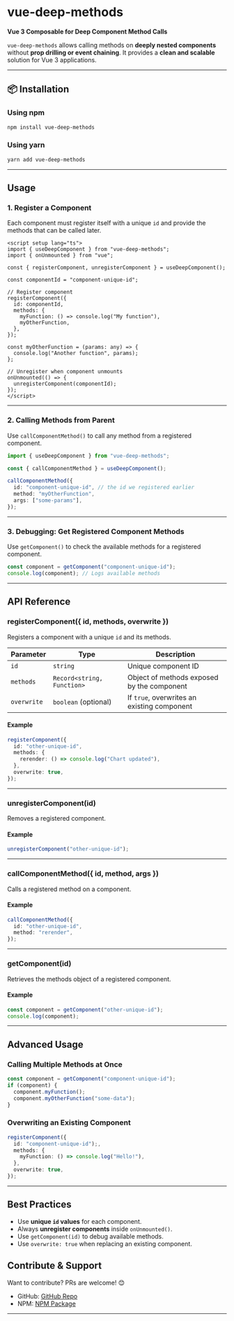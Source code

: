 # vue-deep-methods

**Vue 3 Composable for Deep Component Method Calls**

`vue-deep-methods` allows calling methods on **deeply nested components** without **prop drilling or event chaining**. It provides a **clean and scalable** solution for Vue 3 applications.

---

## 📦 Installation

### **Using npm**

```sh
npm install vue-deep-methods
```

### **Using yarn**

```sh
yarn add vue-deep-methods
```

---

## Usage

### **1️. Register a Component**

Each component must register itself with a unique `id` and provide the methods that can be called later.

```vue
<script setup lang="ts">
import { useDeepComponent } from "vue-deep-methods";
import { onUnmounted } from "vue";

const { registerComponent, unregisterComponent } = useDeepComponent();

const componentId = "component-unique-id";

// Register component
registerComponent({
  id: componentId,
  methods: {
    myFunction: () => console.log("My function"),
    myOtherFunction,
  },
});

const myOtherFunction = (params: any) => {
  console.log("Another function", params);
};

// Unregister when component unmounts
onUnmounted(() => {
  unregisterComponent(componentId);
});
</script>
```

---

### **2️. Calling Methods from Parent**

Use `callComponentMethod()` to call any method from a registered component.

```ts
import { useDeepComponent } from "vue-deep-methods";

const { callComponentMethod } = useDeepComponent();

callComponentMethod({
  id: "component-unique-id", // the id we registered earlier
  method: "myOtherFunction",
  args: ["some-params"],
});
```

---

### **3️. Debugging: Get Registered Component Methods**

Use `getComponent()` to check the available methods for a registered component.

```ts
const component = getComponent("component-unique-id");
console.log(component); // Logs available methods
```

---

## API Reference

### **registerComponent({ id, methods, overwrite })**

Registers a component with a unique `id` and its methods.

| Parameter   | Type                       | Description                                 |
| ----------- | -------------------------- | ------------------------------------------- |
| `id`        | `string`                   | Unique component ID                         |
| `methods`   | `Record<string, Function>` | Object of methods exposed by the component  |
| `overwrite` | `boolean` (optional)       | If `true`, overwrites an existing component |

#### Example

```ts
registerComponent({
  id: "other-unique-id",
  methods: {
    rerender: () => console.log("Chart updated"),
  },
  overwrite: true,
});
```

---

### **unregisterComponent(id)**

Removes a registered component.

#### Example

```ts
unregisterComponent("other-unique-id");
```

---

### **callComponentMethod({ id, method, args })**

Calls a registered method on a component.

#### Example

```ts
callComponentMethod({
  id: "other-unique-id",
  method: "rerender",
});
```

---

### **getComponent(id)**

Retrieves the methods object of a registered component.

#### Example

```ts
const component = getComponent("other-unique-id");
console.log(component);
```

---

## Advanced Usage

### **Calling Multiple Methods at Once**

```ts
const component = getComponent("component-unique-id");
if (component) {
  component.myFunction();
  component.myOtherFunction("some-data");
}
```

### **Overwriting an Existing Component**

```ts
registerComponent({
  id: "component-unique-id");,
  methods: {
    myFunction: () => console.log("Hello!"),
  },
  overwrite: true,
});
```

---

## Best Practices

- Use **unique `id` values** for each component.
- Always **unregister components** inside `onUnmounted()`.
- Use `getComponent(id)` to debug available methods.
- Use `overwrite: true` when replacing an existing component.

## Contribute & Support

Want to contribute? PRs are welcome! 😊

- GitHub: [GitHub Repo](https://github.com/Sovai/vue-deep-methods)
- NPM: [NPM Package](https://www.npmjs.com/package/vue-deep-methods)

---

